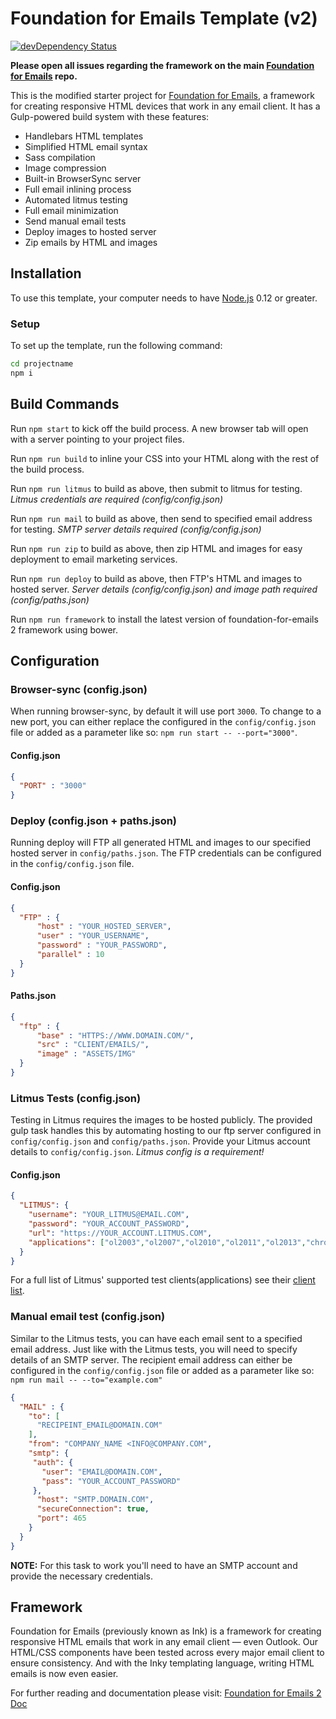 # Foundation for Emails Template (v2)
[![devDependency Status](https://david-dm.org/xerxesj/foundation-email-workflow/dev-status.svg)](https://david-dm.org/xerxesj/foundation-email-workflow#info=devDependencies)

**Please open all issues regarding the framework on the main [Foundation for Emails](http://github.com/zurb/foundation-emails/issues) repo.**

This is the modified starter project for [Foundation for Emails](http://foundation.zurb.com/emails), a framework for creating responsive HTML devices that work in any email client. It has a Gulp-powered build system with these features:

 - Handlebars HTML templates
 - Simplified HTML email syntax
 - Sass compilation
 - Image compression
 - Built-in BrowserSync server
 - Full email inlining process
 - Automated litmus testing
 - Full email minimization
 - Send manual email tests
 - Deploy images to hosted server
 - Zip emails by HTML and images


## Installation
To use this template, your computer needs to have [Node.js](https://nodejs.org/en/) 0.12 or greater.

### Setup
To set up the template, run the following command:

```bash
cd projectname
npm i
```



## Build Commands

Run `npm start` to kick off the build process. A new browser tab will open with a server pointing to your project files.

Run `npm run build` to inline your CSS into your HTML along with the rest of the build process.

Run `npm run litmus` to build as above, then submit to litmus for testing. *Litmus credentials are required (config/config.json)*

Run `npm run mail` to build as above, then send to specified email address for testing. *SMTP server details required (config/config.json)*

Run `npm run zip` to build as above, then zip HTML and images for easy deployment to email marketing services.

Run `npm run deploy` to build as above, then FTP's HTML and images to hosted server. *Server details (config/config.json) and image path required (config/paths.json)*

Run `npm run framework` to install the latest version of foundation-for-emails 2 framework using bower.



## Configuration

### Browser-sync (config.json)
When running browser-sync, by default it will use port `3000`. To change to a new port, you can either replace the configured in the `config/config.json` file or added as a parameter like so: `npm run start -- --port="3000"`.

#### Config.json
```json
{
  "PORT" : "3000"
}
```

### Deploy (config.json + paths.json)
Running deploy will FTP all generated HTML and images to our specified hosted server in `config/paths.json`. The FTP credentials can be configured in the `config/config.json` file.

#### Config.json
```json
{
  "FTP" : {
      "host" : "YOUR_HOSTED_SERVER",
      "user" : "YOUR_USERNAME",
      "password" : "YOUR_PASSWORD",
      "parallel" : 10
  }
}
```

#### Paths.json
```json
{
  "ftp" : {
      "base" : "HTTPS://WWW.DOMAIN.COM/",
      "src" : "CLIENT/EMAILS/",
      "image" : "ASSETS/IMG"
  }
}
```


### Litmus Tests (config.json)

Testing in Litmus requires the images to be hosted publicly. The provided gulp task handles this by automating hosting to our ftp server configured in `config/config.json` and `config/paths.json`. Provide your Litmus account details to `config/config.json`. *Litmus config is a requirement!*

#### Config.json
```json
{
  "LITMUS": {
    "username": "YOUR_LITMUS@EMAIL.COM",
    "password": "YOUR_ACCOUNT_PASSWORD",
    "url": "https://YOUR_ACCOUNT.LITMUS.COM",
    "applications": ["ol2003","ol2007","ol2010","ol2011","ol2013","chromegmailnew","chromeyahoo","appmail9","iphone5s","ipad","android4","androidgmailapp"]
  }
}
```

For a full list of Litmus' supported test clients(applications) see their [client list](https://litmus.com/emails/clients.xml).


### Manual email test (config.json)

Similar to the Litmus tests, you can have each email sent to a specified email address. Just like with the Litmus tests, you will need to specify details of an SMTP server. The recipient email address can either be configured in the `config/config.json` file or added as a parameter like so: `npm run mail -- --to="example.com"`

```json
{
  "MAIL" : {
    "to": [
      "RECIPEINT_EMAIL@DOMAIN.COM"
    ],
    "from": "COMPANY_NAME <INFO@COMPANY.COM",
    "smtp": {
     "auth": {
       "user": "EMAIL@DOMAIN.COM",
       "pass": "YOUR_ACCOUNT_PASSWORD"
     },
      "host": "SMTP.DOMAIN.COM",
      "secureConnection": true,
      "port": 465
    }
  }
}
```
**NOTE:** For this task to work you'll need to have an SMTP account and provide the necessary credentials.


## Framework
Foundation for Emails (previously known as Ink) is a framework for creating responsive HTML emails that work in any email client — even Outlook. Our HTML/CSS components have been tested across every major email client to ensure consistency. And with the Inky templating language, writing HTML emails is now even easier.

For further reading and documentation please visit: [Foundation for Emails 2 Doc](http://foundation.zurb.com/emails/docs/)